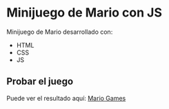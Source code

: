 # Minijuego de Mario con JS

Minijuego de Mario desarrollado con:

- HTML
- CSS
- JS

## Probar el juego

Puede ver el resultado aquí: [Mario Games](https://mariogame-js.netlify.app/)
